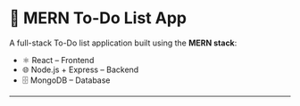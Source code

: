 # 📝 MERN To-Do List App

A full-stack To-Do list application built using the **MERN stack**:

- ⚛️ React – Frontend
- 🌐 Node.js + Express – Backend
- 🗄️ MongoDB – Database

---

